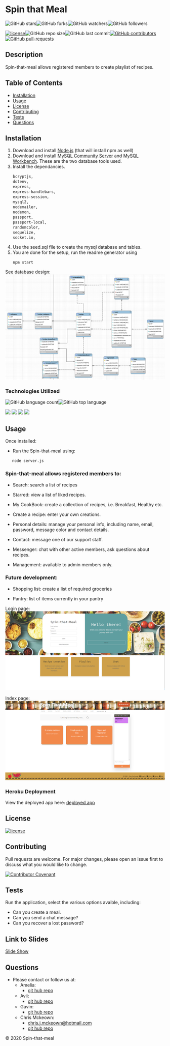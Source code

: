 # Spin that Meal

![GitHub stars](https://img.shields.io/github/stars/chrisjmckeown/Spin-that-Meal?style=social)![GitHub forks](https://img.shields.io/github/forks/chrisjmckeown/Spin-that-Meal?style=social)![GitHub watchers](https://img.shields.io/github/watchers/chrisjmckeown/Spin-that-Meal?style=social)![GitHub followers](https://img.shields.io/github/followers/chrisjmckeown?style=social)

[![license](https://img.shields.io/github/license/chrisjmckeown/Spin-that-Meal?style=flat-square)](https://github.com/chrisjmckeown/Spin-that-Meal/blob/master/LICENSE)![GitHub repo size](https://img.shields.io/github/repo-size/chrisjmckeown/Spin-that-Meal?style=flat-square)![GitHub last commit](https://img.shields.io/github/last-commit/chrisjmckeown/Spin-that-Meal?style=flat-square)[![GitHub contributors](https://img.shields.io/github/contributors/chrisjmckeown/Spin-that-Meal?style=flat-square)](https://GitHub.com/chrisjmckeown/Spin-that-Meal/graphs/contributors/)[![GitHub pull-requests](https://img.shields.io/github/issues-pr/chrisjmckeown/Spin-that-Meal?style=flat-square)](https://GitHub.com/chrisjmckeown/Spin-that-Meal/pull/)

## Description

Spin-that-meal allows registered members to create playlist of recipes.

## Table of Contents

- [Installation](#Installation)
- [Usage](#Usage)
- [License](#License)
- [Contributing](#Contributing)
- [Tests](#Tests)
- [Questions](#Questions)

## Installation

1. Download and install [Node.js](http://nodejs.org/) (that will install npm as well)
2. Download and install [MySQL Community Server](https://dev.mysql.com/downloads/mysql) and [MySQL Workbench](https://dev.mysql.com/downloads/workbench/). These are the two database tools used.
3. Install the dependancies.<br />
   ```
   bcryptjs,
   dotenv,
   express,
   express-handlebars,
   express-session,
   mysql2,
   nodemailer,
   nodemon,
   passport,
   passport-local,
   randomcolor,
   sequelize,
   socket.io,
   ```
4. Use the seed.sql file to create the mysql database and tables.
5. You are done for the setup, run the readme generator using
   ```
   npm start
   ```

See database design:
<img src="./public/images/database-design.png" alt="Database design">

### Technologies Utilized

![GitHub language count](https://img.shields.io/github/languages/count/chrisjmckeown/Spin-that-Meal?style=flat-square)![GitHub top language](https://img.shields.io/github/languages/top/chrisjmckeown/Spin-that-Meal?style=flat-square)

<img src="https://img.shields.io/badge/html5%20-%23E34F26.svg?&style=for-the-badge&logo=html5&logoColor=white"/> <img src="https://img.shields.io/badge/css3%20-%231572B6.svg?&style=for-the-badge&logo=css3&logoColor=white"/> <img src="https://img.shields.io/badge/node.js%20-%2343853D.svg?&style=for-the-badge&logo=node.js&logoColor=white"/> <img src="https://img.shields.io/badge/javascript%20-%23323330.svg?&style=for-the-badge&logo=javascript&logoColor=%23F7DF1E"/>

## Usage

Once installed:

- Run the Spin-that-meal using:

```
   node server.js
```

<h3>Spin-that-meal allows registered members to:</h3>
<ul>
    <li>
        <p>Search: search a list of recipes</p>
    </li>
    <li>
        <p>Starred: view a list of liked recipes.</p>
    </li>
    <li>
        <p>My CookBook: create a collection of recipes, i.e. Breakfast, Healthy etc.</p>
    </li>
    <li>
        <p>Create a recipe: enter your own creations.</p>
    </li>
    <li>
        <p>Personal details: manage your personal info, including name, email, password, message
            color and contact details.</p>
    </li>
    <li>
        <p>Contact: message one of our support staff.</p>
    </li>
    <li>
        <p>Messenger: chat with other active members, ask questions about recipes.</p>
    </li>
    <li>
        <p>Management: available to admin members only.</p>
    </li>
</ul>
<h3>Future development:</h3>
<ul>
    <li>
        <p>Shopping list: create a list of required groceries</p>
    </li>
    <li>
        <p>Pantry: list of items currently in your pantry</p>
    </li>
</ul>

Login page:
<img src="./public/images/sign-page.png" alt="Login page">

Index page:
<img src="./public/images/index-page.png" alt="Index page">

### Heroku Deployment

View the deployed app here: [deployed app](https://murmuring-reaches-65423.herokuapp.com/)

## License

[![license](https://img.shields.io/github/license/chrisjmckeown/Spin-that-Meal.svg?style=flat-square)](https://github.com/chrisjmckeown/Spin-that-Meal/blob/master/LICENSE)

## Contributing

Pull requests are welcome. For major changes, please open an issue first to discuss what you would like to change.

[![Contributor Covenant](https://img.shields.io/badge/Contributor%20Covenant-v2.0%20adopted-ff69b4.svg)](code_of_conduct.md)

## Tests

Run the application, select the various options avaible, including:

- Can you create a meal.
- Can you send a chat message?
- Can you recover a lost password?

## Link to Slides

[Slide Show](https://docs.google.com/presentation/d/1sd7S6BQJ7a-GL_spidPzscqM_EETpZbXRZOI8EJA7t0/edit#slide=id.ga26cd73fd9_0_6)

## Questions

- Please contact or follow us at:
  - Amelia:
    - <a href="https://github.com/arob0017" target="_blank">git hub repo</a>
  - Avii:
    - <a href="https://github.com/avvisingh" target="_blank">git hub repo</a>
  - Gavin:
    - <a href="https://github.com/lionhatt" target="_blank">git hub repo</a>
  - Chris Mckeown:
    - chris.j.mckeown@hotmail.com
    - <a href="https://github.com/chrisjmckeown" target="_blank">git hub repo</a>

© 2020 Spin-that-meal
